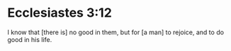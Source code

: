 # Ecclesiastes 3:12

I know that [there is] no good in them, but for [a man] to rejoice, and to do good in his life.